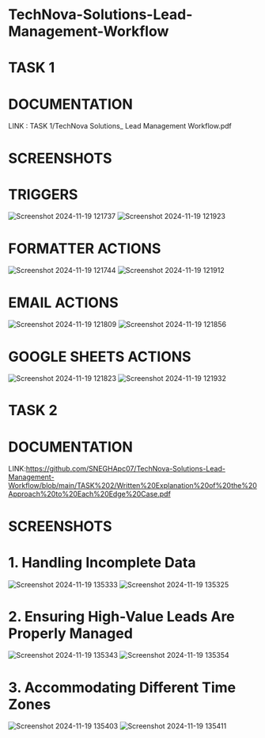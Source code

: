 # TechNova-Solutions-Lead-Management-Workflow
# TASK 1
# DOCUMENTATION 
LINK : TASK 1/TechNova Solutions_ Lead Management Workflow.pdf
# SCREENSHOTS
# TRIGGERS
![Screenshot 2024-11-19 121737](https://github.com/user-attachments/assets/9e942ff6-407e-4860-bc5a-0e68665d0b9a)
![Screenshot 2024-11-19 121923](https://github.com/user-attachments/assets/0d21fa97-7961-4193-9d86-1e9bb2d0e54f)
# FORMATTER ACTIONS 
![Screenshot 2024-11-19 121744](https://github.com/user-attachments/assets/a96a4773-12f3-420f-a994-a98edefa53e7)
![Screenshot 2024-11-19 121912](https://github.com/user-attachments/assets/beb67991-f33f-43d3-8a03-4aca8c2d266b)
# EMAIL ACTIONS
![Screenshot 2024-11-19 121809](https://github.com/user-attachments/assets/40b6d446-222c-412b-9f4f-ff6a3cf1709a)
![Screenshot 2024-11-19 121856](https://github.com/user-attachments/assets/0345b6b5-6368-4b7d-b9df-ec36b03d379b)
# GOOGLE SHEETS ACTIONS
![Screenshot 2024-11-19 121823](https://github.com/user-attachments/assets/7fc2683d-9684-4c97-a123-f28ea2f894d9)
![Screenshot 2024-11-19 121932](https://github.com/user-attachments/assets/0d3489e6-01cb-4e8a-a1c3-f0fb724c4980)

# TASK 2
# DOCUMENTATION 
LINK:https://github.com/SNEGHApc07/TechNova-Solutions-Lead-Management-Workflow/blob/main/TASK%202/Written%20Explanation%20of%20the%20Approach%20to%20Each%20Edge%20Case.pdf

# SCREENSHOTS
# 1. Handling Incomplete Data
![Screenshot 2024-11-19 135333](https://github.com/user-attachments/assets/ea8e8f04-dc99-48ce-95da-8f7df2540b55)
![Screenshot 2024-11-19 135325](https://github.com/user-attachments/assets/0aca4bdf-659f-4840-b77c-9154ca6ab06f)
# 2. Ensuring High-Value Leads Are Properly Managed
![Screenshot 2024-11-19 135343](https://github.com/user-attachments/assets/f1b59a72-1adf-4107-97a7-7d94e3edb00d)
![Screenshot 2024-11-19 135354](https://github.com/user-attachments/assets/3e080f48-275b-437a-a186-3755d680a8cc)
# 3. Accommodating Different Time Zones
![Screenshot 2024-11-19 135403](https://github.com/user-attachments/assets/07c38dce-9173-410d-9e9e-933e86739d28)
![Screenshot 2024-11-19 135411](https://github.com/user-attachments/assets/9229162d-e23a-4f7d-9feb-675fc89fe7de)

